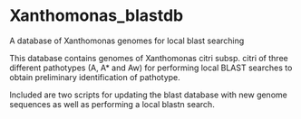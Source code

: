 # Xanthomonas_blastdb
A database of Xanthomonas genomes for local blast searching

This database contains genomes of Xanthomonas citri subsp. citri of three different pathotypes (A, A* and Aw) for performing local BLAST searches to obtain preliminary identification of pathotype.

Included are two scripts for updating the blast database with new genome sequences as well as performing a local blastn search.
